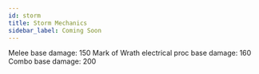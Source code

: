 ```yaml
---
id: storm
title: Storm Mechanics
sidebar_label: Coming Soon
---
```


Melee base damage: 150
Mark of Wrath electrical proc base damage: 160
Combo base damage: 200
